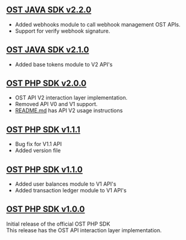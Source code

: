 [OST JAVA SDK v2.2.0](https://github.com/ostdotcom/ost-sdk-java/tree/v2.2.0)
---

* Added webhooks module to call webhook management OST APIs.
* Support for verify webhook signature.

[OST JAVA SDK v2.1.0](https://github.com/ostdotcom/ost-sdk-java/tree/v2.1.0)
---

* Added base tokens module to V2 API's

[OST PHP SDK v2.0.0](https://github.com/ostdotcom/ost-sdk-php/tree/v2.0.0) 
---
* OST API V2 interaction layer implementation.
* Removed API V0 and V1 support.
* [README.md](README.md) has API V2 usage instructions

[OST PHP SDK v1.1.1](https://github.com/ostdotcom/ost-sdk-php/tree/v1.1.1)
---
* Bug fix for V1.1 API
* Added version file

[OST PHP SDK v1.1.0](https://github.com/ostdotcom/ost-sdk-php/tree/v1.1.0)
---

* Added user balances module to V1 API's
* Added transaction ledger module to V1 API's

[OST PHP SDK v1.0.0](https://github.com/ostdotcom/ost-sdk-php/tree/v1.0.0)
---
Initial release of the official OST PHP SDK<br />
This release has the OST API interaction layer implementation.
